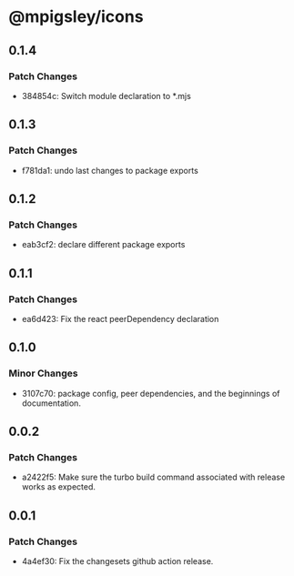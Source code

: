 # @mpigsley/icons

## 0.1.4

### Patch Changes

- 384854c: Switch module declaration to \*.mjs

## 0.1.3

### Patch Changes

- f781da1: undo last changes to package exports

## 0.1.2

### Patch Changes

- eab3cf2: declare different package exports

## 0.1.1

### Patch Changes

- ea6d423: Fix the react peerDependency declaration

## 0.1.0

### Minor Changes

- 3107c70: package config, peer dependencies, and the beginnings of documentation.

## 0.0.2

### Patch Changes

- a2422f5: Make sure the turbo build command associated with release works as expected.

## 0.0.1

### Patch Changes

- 4a4ef30: Fix the changesets github action release.
